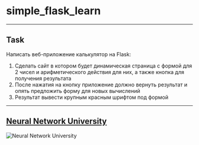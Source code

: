 # simple_flask_learn
---
Task
---
Написать веб-приложение калькулятор  на Flask:
1. Сделать сайт в котором будет динамическая страница с формой для 2 чисел и арифметического действия для них, а также кнопка для получения результата
2. После нажатия на кнопку приложение должно вернуть результат и опять предложить форму для новых вычислений 
3. Результат вывести крупным красным шрифтом под формой 
---
## [Neural Network University](https://neural-university.ru/)
![Neural Network University](https://static.tildacdn.com/tild3864-3330-4163-a535-386332656632/_-1.jpg)
